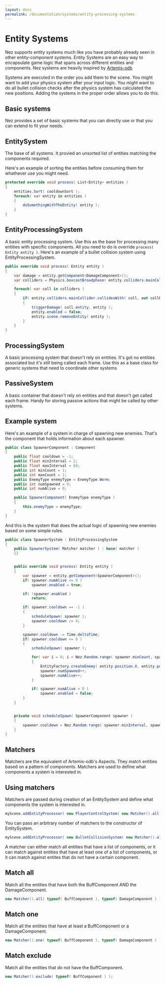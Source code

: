 ```yaml
---
layout: docs
permalink: /documentation/systems/entity-processing-systems
---
```


Entity Systems
============
Nez supports entity systems much like you have probably already seen in other entity-component systems. Entity Systems are an easy way to encapsulate game logic that spans across different entities and components. Nez systems are heavily inspired by [Artemis-odb](https://github.com/junkdog/artemis-odb)

Systems are executed in the order you add them to the scene. You might want to add your physics system after your input logic. You might want to do all bullet collision checks after the physics system has calculated the new positions. Adding the systems in the proper order allows you to do this.


## Basic systems
Nez provides a set of basic systems that you can directly use or that you can extend to fit your needs.


## EntitySystem
The base of all systems. It provied an unsorted list of entities matching the components required.

Here's an example of sorting the entities before consuming them for whathever use you might need.

```cs
protected override void process( List<Entity> entities )
{
	entities.Sort( cooldownSort );
	foreach( var entity in entities )
	{
		doSomethingWithTheEntity( entity );
	}
}
```


## EntityProcessingSystem
A basic entity processing system. Use this as the base for processing many entities with specific components. All you need to do is override `process( Entity entity )`. Here's an example of a bullet collision system using EntityProcessingSystem.

```cs
public override void process( Entity entity )
{
	var damage = entity.getComponent<DamageComponent>();
	var colliders = Physics.boxcastBroadphase( entity.colliders.mainCollider.bounds, damage.layerMask );

	foreach( var coll in colliders )
	{
		if( entity.colliders.mainCollider.collidesWith( coll, out collResult ) )
		{
			triggerDamage( coll.entity, entity );
			entity.enabled = false;
			entity.scene.removeEntity( entity );
		}
	}
}
```


## ProcessingSystem
A basic processing system that doesn't rely on entities. It's got no entities associated but it's still being called each frame. Use this as a base class for generic systems that need to coordinate other systems


## PassiveSystem
A basic container that doesn't rely on entities and that doesn't get called each frame. Handy for storing passive actions that might be called by other systems.


## Example system
Here's an example of a system in charge of spawning new enemies. That's the component that holds information about each spawner.

```cs
public class SpawnerComponent : Component
{
	public float cooldown = -1;
	public float minInterval = 2;
	public float maxInterval = 60;
	public int minCount = 1;
	public int maxCount = 1;
	public EnemyType enemyType = EnemyType.Worm;
	public int numSpawned = 0;
	public int numAlive = 0;

	public SpawnerComponent( EnemyType enemyType )
	{
		this.enemyType = enemyType;
	}
}
```

And this is the system that does the actual logic of spawning new enemies based on some simple rules.

```cs
public class SpawnerSystem : EntityProcessingSystem
{
	public SpawnerSystem( Matcher matcher ) : base( matcher )
	{}


	public override void process( Entity entity )
	{
		var spawner = entity.getComponent<SpawnerComponent>();
		if( spawner.numAlive <= 0 )
			spawner.enabled = true;

		if( !spawner.enabled )
			return;

		if( spawner.cooldown == -1 )
		{
			scheduleSpawn( spawner );
			spawner.cooldown /= 4;
		}

		spawner.cooldown -= Time.deltaTime;
		if( spawner.cooldown <= 0 )
		{
			scheduleSpawn( spawner );

			for( var i = 0; i < Nez.Random.range( spawner.minCount, spawner.maxCount ); i++ )
			{
				EntityFactory.createEnemy( entity.position.X, entity.position.Y, spawner.enemyType, entity );
				spawner.numSpawned++;
				spawner.numAlive++;
			}

			if( spawner.numAlive > 0 )
				spawner.enabled = false;
		}
	}


	private void scheduleSpawn( SpawnerComponent spawner )
	{
		spawner.cooldown = Nez.Random.range( spawner.minInterval, spawner.maxInterval );
	}
}
```


## Matchers
Matchers are the equivalent of Artemis-odb's Aspects. They match entities based on a pattern of components. Matchers are used to define what components a system is interested in.


## Using matchers
Matchers are passed during creation of an EntitySystem and define what components the system is interested in.

```cs
myScene.addEntityProcessor( new PlayerControlSystem( new Matcher().all( typeof( PlayerControlComponent ) ) ) );
```

You can pass an arbitrary number of matchers to the constructor of EntitySystem.

```cs
myScene.addEntityProcessor( new BulletCollisionSystem( new Matcher().all( typeof( DamageComponent ), typeof( BulletComponent ) ) ) );
```

A matcher can either match all entities that have a list of components, or it can match against entities that have at least one of a list of components, or it can match against entites that do not have a certain component.


## Match all
Match all the entities that have both the BuffComponent AND the DamageComponent.

```cs
new Matcher().all( typeof( BuffComponent ), typeof( DamageComponent ) );
```


## Match one
Match all the entities that have at least a BuffComponent or a DamageComponent.

```cs
new Matcher().one( typeof( BuffComponent ), typeof( DamageComponent ) );
```


## Match exclude
Match all the entities that do not have the BuffComponent.

```cs
new Matcher().exclude( typeof( BuffComponent ) );
```